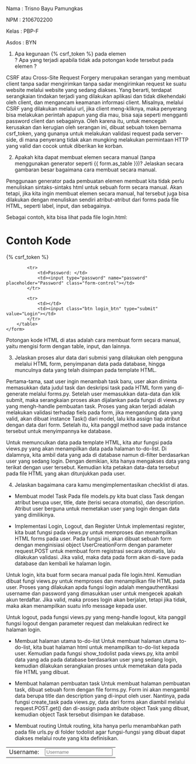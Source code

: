 Nama        : Trisno Bayu Pamungkas

NPM         : 2106702200

Kelas       : PBP-F

Asdos       : BYN



1) Apa kegunaan {% csrf_token %} pada elemen <form>? Apa yang terjadi apabila tidak ada potongan kode tersebut pada elemen <form>?

CSRF atau Cross-Site Request Forgery merupakan serangan yang membuat client tanpa sadar mengirimkan tanpa sadar mengirimkan request ke suatu website melalui website yang sedang diakses. Yang berarti, terdapat serangkaian tindakan terjadi yang dilakukan aplikasi dan tidak dikehendaki oleh client, dan mengancam keamanan informasi client. Misalnya, melalui CSRF yang dilakukan melalui url, jika client meng-kliknya, maka penyerang bisa melakukan perintah apapun yang dia mau, bisa saja seperti mengganti password client dan sebagainya. Oleh karena itu, untuk mencegah kerusakan dan kerugian oleh serangan ini, dibuat sebuah token bernama csrf_token, yang gunanya untuk melakukan validasi request pada server-side, di mana penyerang tidak akan mungking melakukan permintaan HTTP yang valid dan cocok untuk diberikan ke korban.


2) Apakah kita dapat membuat elemen <form> secara manual (tanpa menggunakan generator seperti {{ form.as_table }})? Jelaskan secara gambaran besar bagaimana cara membuat <form> secara manual.

Penggunaan generator pada pembuatan elemen <form> membuat kita tidak perlu menuliskan sintaks-sintaks html untuk sebuah form secara manual. Akan tetapi, jika kita ingin membuat elemen <form> secara manual, hal tersebut juga bisa dilakukan dengan menuliskan sendiri atribut-atribut dari forms pada file HTML, seperti label, input, dan sebagainya.

Sebagai contoh, kita bisa lihat pada file login.html:

# Contoh Kode
   <form method="POST" action="">
        {% csrf_token %}
        <table>
            <tr>
                <td>Username: </td>
                <td><input type="text" name="username" placeholder="Username" class="form-control"></td>
            </tr>
                    
            <tr>
                <td>Password: </td>
                <td><input type="password" name="password" placeholder="Password" class="form-control"></td>
            </tr>

            <tr>
                <td></td>
                <td><input class="btn login_btn" type="submit" value="Login"></td>
            </tr>
        </table>
    </form>
  
Potongan kode HTML di atas adalah cara membuat form secara manual, yaitu mengisi form dengan table, input, dan lainnya.


3) Jelaskan proses alur data dari submisi yang dilakukan oleh pengguna melalui HTML form, penyimpanan data pada database, hingga munculnya data yang telah disimpan pada template HTML.

Pertama-tama, saat user ingin menambah task baru, user akan diminta memasukkan data judul task dan deskripsi task pada HTML form yang di-generate melalui forms.py. Setelah user memasukkan data-data dan klik submit, maka serangkaian proses akan dijalankan pada fungsi di views.py yang mengh-handle pembuatan task. Proses yang akan terjadi adalah melakukan validasi terhadap fiels pada form, jika mengandung data yang valid, akan dibuat instance Task() dari model, lalu kita assign tiap atribut dengan data dari form. Setelah itu, kita panggil method save pada instance tersebut untuk menyimpannya ke database. 
  
Untuk memunculkan data pada template HTML, kita atur fungsi pada views.py yang akan menampilkan data pada halaman to-do-list. Di dalamnya, kita ambil data yang ada di database namun di-filter berdasarkan user yang sedang login. Dengan demikian, kita hanya mengakses data yang terikat dengan user tersebut. Kemudian kita petakan data-data tersebut pada file HTML yang akan ditunjukkan pada user.


4) Jelaskan bagaimana cara kamu mengimplementasikan checklist di atas.
- Membuat model Task
Pada file models.py kita buat class Task dengan atribut berupa user, title, date (terisi secara otomatis), dan description. Atribut user berguna untuk memetakan user yang login dengan data yang dimilikinya.
  
- Implementasi Login, Logout, dan Register
Untuk implementasi register, kita buat fungsi pada views.py untuk memproses dan menampilkan HTML forms pada user. Pada fungsi ini, akan dibuat sebuah form dengan menginisiasi object UserCreationForm dengan parameter request.POST untuk membuat form registrasi secara otomatis, lalu dilakukan validasi. Jika valid, maka data pada form akan di-save pada database dan kembali ke halaman login. 

Untuk login, kita buat form secara manual pada file login.html. Kemudian dibuat fungi views.py untuk memproses dan menampilkan file HTML pada user. Proses yang dilakukan apda fungsi login adalah mengauthentikasi username dan password yang dimasukkan user untuk mengecek apakah akun terdaftar. Jika valid, maka proses login akan berjalan, tetapi jika tidak, maka akan menampilkan suatu info message kepada user.

Untuk logout, pada fungsi views.py yang meng-handle logout, kita panggil fungsi logout dengan parameter request dan melakukan redirect ke halaman login.
  
- Membuat halaman utama to-do-list
Untuk membuat halaman utama to-do-list, kita buat halaman html untuk menampilkan to-do-list kepada user. Kemudian pada fungsi show_todolist pada views.py, kita ambil data yang ada pada database berdasarkan user yang sedang login, kemudian dilakukan serangkaian proses untuk memetakan data pada file HTML yang dibuat.

- Membuat halaman pembuatan task
Untuk membuat halaman pembuatan task, dibuat sebuah form dengan file forms.py. Form ini akan mengambil data berupa title dan description yang di-input oleh user. Nantinya, pada fungsi create_task pada views.py, data dari forms akan diambil melalui request.POST.get() dan di-assign pada atribute object Task yang dibuat, kemudian object Task tersebut disimpan ke database.
 
- Membuat routing
Untuk routing, kita hanya perlu menambahkan path pada file urls.py di folder todolist agar fungsi-fungsi yang dibuat dapat diakses melalui route yang kita definisikan.
  
